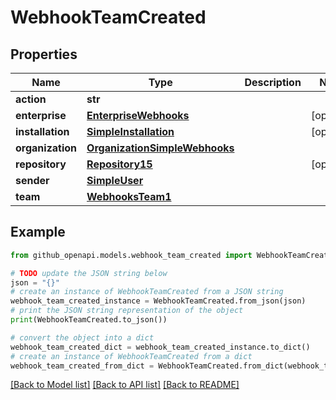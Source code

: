 # WebhookTeamCreated


## Properties

Name | Type | Description | Notes
------------ | ------------- | ------------- | -------------
**action** | **str** |  | 
**enterprise** | [**EnterpriseWebhooks**](EnterpriseWebhooks.md) |  | [optional] 
**installation** | [**SimpleInstallation**](SimpleInstallation.md) |  | [optional] 
**organization** | [**OrganizationSimpleWebhooks**](OrganizationSimpleWebhooks.md) |  | 
**repository** | [**Repository15**](Repository15.md) |  | [optional] 
**sender** | [**SimpleUser**](SimpleUser.md) |  | 
**team** | [**WebhooksTeam1**](WebhooksTeam1.md) |  | 

## Example

```python
from github_openapi.models.webhook_team_created import WebhookTeamCreated

# TODO update the JSON string below
json = "{}"
# create an instance of WebhookTeamCreated from a JSON string
webhook_team_created_instance = WebhookTeamCreated.from_json(json)
# print the JSON string representation of the object
print(WebhookTeamCreated.to_json())

# convert the object into a dict
webhook_team_created_dict = webhook_team_created_instance.to_dict()
# create an instance of WebhookTeamCreated from a dict
webhook_team_created_from_dict = WebhookTeamCreated.from_dict(webhook_team_created_dict)
```
[[Back to Model list]](../README.md#documentation-for-models) [[Back to API list]](../README.md#documentation-for-api-endpoints) [[Back to README]](../README.md)


